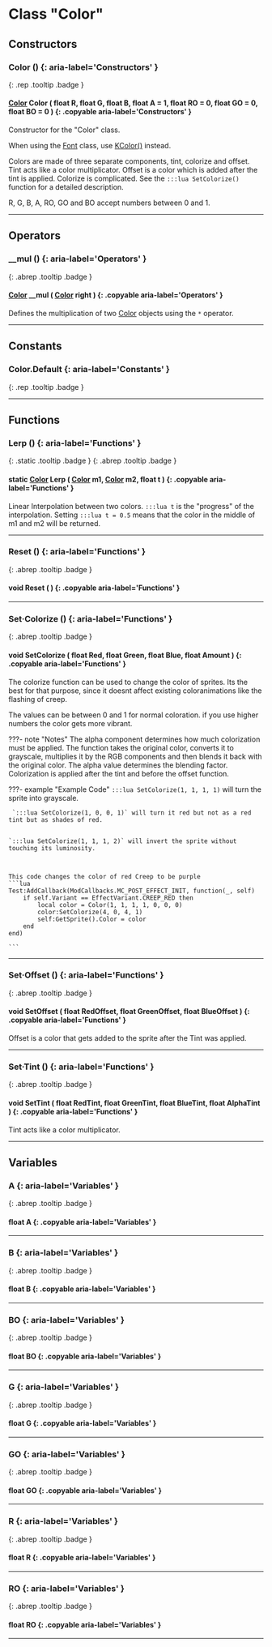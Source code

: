 # Class "Color"
## Constructors
### Color () {: aria-label='Constructors' }
[ ](#){: .rep .tooltip .badge }
#### [Color](Color.md) Color ( float R, float G, float B, float A = 1, float RO = 0, float GO = 0, float BO = 0 ) {: .copyable aria-label='Constructors' }

Constructor for the "Color" class.

When using the [Font](Font.md) class, use [KColor()](KColor.md) instead. 

Colors are made of three separate components, tint, colorize and offset. Tint acts like a color multiplicator. Offset is a color which is added after the tint is applied. Colorize is complicated. See the `:::lua SetColorize()` function for a detailed description.

R, G, B, A, RO, GO and BO accept numbers between 0 and 1.
___ 
## Operators
### __mul () {: aria-label='Operators' }
[ ](#){: .abrep .tooltip .badge }
#### [Color](Color.md) __mul ( [Color](Color.md) right ) {: .copyable aria-label='Operators' }

Defines the multiplication of two [Color](Color.md) objects using the `*` operator.
___ 
## Constants
### Color.Default {: aria-label='Constants' }
[ ](#){: .rep .tooltip .badge }
___ 
## Functions
### Lerp () {: aria-label='Functions' }
[ ](#){: .static .tooltip .badge } [ ](#){: .abrep .tooltip .badge }
#### static [Color](Color.md) Lerp ( [Color](Color.md) m1, [Color](Color.md) m2, float t ) {: .copyable aria-label='Functions' }

Linear Interpolation between two colors. `:::lua t` is the "progress" of the interpolation. Setting `:::lua t = 0.5` means that the color in the middle of m1 and m2 will be returned.
___ 
### Reset () {: aria-label='Functions' }
[ ](#){: .abrep .tooltip .badge }
#### void Reset ( ) {: .copyable aria-label='Functions' }

___ 
### Set·Colorize () {: aria-label='Functions' }
[ ](#){: .abrep .tooltip .badge }
#### void SetColorize ( float Red, float Green, float Blue, float Amount ) {: .copyable aria-label='Functions' }

The colorize function can be used to change the color of sprites. Its the best for that purpose, since it doesnt affect existing coloranimations like the flashing of creep.

The values can be between 0 and 1 for normal coloration. if you use higher numbers the color gets more vibrant.

???- note "Notes"
    The alpha component determines how much colorization must be applied. The function takes the original color, converts it to grayscale, multiplies it by the RGB components and then blends it back with the original color. The alpha value determines the blending factor.
    Colorization is applied after the tint and before the offset function.

???- example "Example Code"
    `:::lua SetColorize(1, 1, 1, 1)` will turn the sprite into grayscale.
    
     `:::lua SetColorize(1, 0, 0, 1)` will turn it red but not as a red tint but as shades of red.
    
    
    `:::lua SetColorize(1, 1, 1, 2)` will invert the sprite without touching its luminosity.
    
    
    
    This code changes the color of red Creep to be purple
    ```lua 
    Test:AddCallback(ModCallbacks.MC_POST_EFFECT_INIT, function(_, self)
        if self.Variant == EffectVariant.CREEP_RED then
            local color = Color(1, 1, 1, 1, 0, 0, 0)
            color:SetColorize(4, 0, 4, 1)
            self:GetSprite().Color = color
        end
    end)
    
    ```

___ 
### Set·Offset () {: aria-label='Functions' }
[ ](#){: .abrep .tooltip .badge }
#### void SetOffset ( float RedOffset, float GreenOffset, float BlueOffset ) {: .copyable aria-label='Functions' }

Offset is a color that gets added to the sprite after the Tint was applied.
___ 
### Set·Tint () {: aria-label='Functions' }
[ ](#){: .abrep .tooltip .badge }
#### void SetTint ( float RedTint, float GreenTint, float BlueTint, float AlphaTint ) {: .copyable aria-label='Functions' }

Tint acts like a color multiplicator.
___ 
## Variables
### A {: aria-label='Variables' }
[ ](#){: .abrep .tooltip .badge }
#### float A  {: .copyable aria-label='Variables' }

___ 
### B {: aria-label='Variables' }
[ ](#){: .abrep .tooltip .badge }
#### float B  {: .copyable aria-label='Variables' }

___ 
### BO {: aria-label='Variables' }
[ ](#){: .abrep .tooltip .badge }
#### float BO  {: .copyable aria-label='Variables' }

___ 
### G {: aria-label='Variables' }
[ ](#){: .abrep .tooltip .badge }
#### float G  {: .copyable aria-label='Variables' }

___ 
### GO {: aria-label='Variables' }
[ ](#){: .abrep .tooltip .badge }
#### float GO  {: .copyable aria-label='Variables' }

___ 
### R {: aria-label='Variables' }
[ ](#){: .abrep .tooltip .badge }
#### float R  {: .copyable aria-label='Variables' }

___ 
### RO {: aria-label='Variables' }
[ ](#){: .abrep .tooltip .badge }
#### float RO  {: .copyable aria-label='Variables' }

___ 
